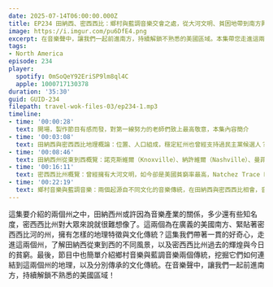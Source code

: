 ```yaml
---
date: 2025-07-14T06:00:00.000Z
title: EP234 田納西、密西西比：鄉村與藍調音樂交會之處，從大河文明、貧困地帶到南方興起 (米國放大鏡#30)
image: https://i.imgur.com/pu6DfE4.png
excerpt: 在音樂聲中，讓我們一起前進南方，持續解鎖不熟悉的美國區域。本集帶您走進這兩個州，了解田納西從東到西的不同風景，以及密西西比州過去的輝煌與今日的貧窮，還有豐富多元的音樂傳統！
tags:
- North America
episode: 234
player:
  spotify: 0mSoQeY92EriSP9lm8ql4C
  apple: 1000717130378
duration: '35:30'
guid: GUID-234
filepath: travel-wok-files-03/ep234-1.mp3
timeline:
- time: '00:00:28'
  text: 開場，製作節目有感而發，對第一線努力的老師們致上最高敬意，本集內容簡介
- time: '00:03:08'
  text: 田納西與密西西比地理概論：位置、人口組成，穩定紅州也曾經支持過民主黨候選人？
- time: '00:08:46'
  text: 田納西州從東到西概覽：諾克斯維爾（Knoxville）、納許維爾（Nashville）、曼菲斯（Nashville），熱衷於自願從軍的志願者州
- time: '00:16:11'
  text: 密西西比州概覽：曾經擁有大河文明，如今卻是美國貧窮率最高，Natchez Trace Parkway 景觀公路旅行
- time: '00:22:19'
  text: 鄉村音樂與藍調音樂：兩個起源自不同文化的音樂傳統，在田納西與密西西比相會，音樂、歌手與在地的關聯
---
```

這集要介紹的兩個州之中，田納西州或許因為音樂產業的關係，多少還有些知名度，密西西比州對大眾來說就很難想像了。這兩個為在廣義的美國南方、緊貼著密西西比河的州，擁有怎樣的地理特徵與文化傳統？這集我們帶著一貫的好奇心，走進這兩個州，了解田納西從東到西的不同風景，以及密西西比州過去的輝煌與今日的貧窮。最後，節目中也簡單介紹鄉村音樂與藍調音樂兩個傳統，挖掘它們如何連結到這兩個州的地理，以及分別傳承的文化傳統。在音樂聲中，讓我們一起前進南方，持續解鎖不熟悉的美國區域！
